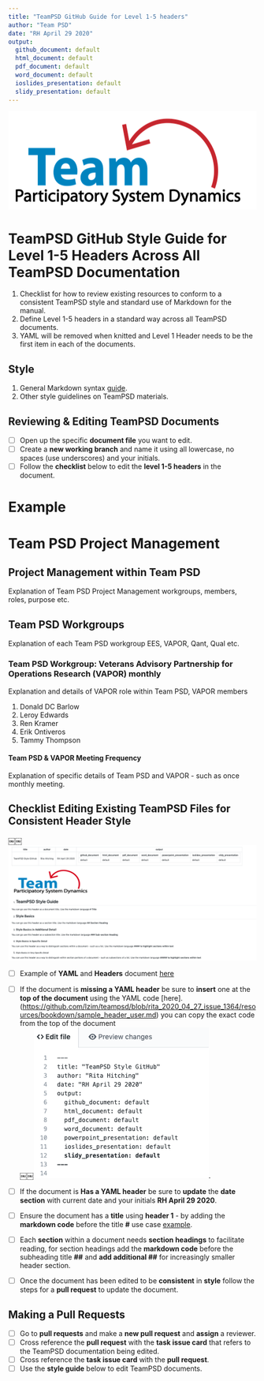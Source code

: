 ```yaml
---
title: "TeamPSD GitHub Guide for Level 1-5 headers"
author: "Team PSD"
date: "RH April 29 2020"
output: 
  github_document: default
  html_document: default
  pdf_document: default
  word_document: default
  ioslides_presentation: default
  slidy_presentation: default
---
```


<img src = "https://github.com/lzim/teampsd/blob/teampsd_style/teampsd_logo/team_psd_logo_sm.png"
     height = "200" width = "600">  


# TeamPSD GitHub Style Guide for Level 1-5 Headers Across All TeamPSD Documentation
1. Checklist for how to review existing resources to conform to a consistent TeamPSD style and standard use of Markdown for the manual.
2. Define Level 1-5 headers in a standard way across all TeamPSD documents.
3. YAML will be removed when knitted and Level 1 Header needs to be the first item in each of the documents.

## Style
1. General Markdown syntax [guide](https://rstudio.com/wp-content/uploads/2015/03/rmarkdown-reference.pdf).
2. Other style guidelines on TeamPSD materials. 

## Reviewing & Editing TeamPSD Documents
- [ ] Open up the specific **document file** you want to edit.  
- [ ] Create a **new working branch** and name it using all lowercase, no spaces (use underscores) and your initials.
- [ ] Follow the **checklist** below to edit the **level 1-5 headers** in the document.

# Example

# Team PSD Project Management

## Project Management within Team PSD
Explanation of Team PSD Project Management workgroups, members, roles, purpose etc.

## Team PSD Workgroups
Explanation of each Team PSD workgroup EES, VAPOR, Qant, Qual etc.

### Team PSD Workgroup: Veterans Advisory Partnership for Operations Research (VAPOR) monthly
Explanation and details of VAPOR role within Team PSD, VAPOR members
1. Donald DC Barlow
2. Leroy Edwards
3. Ren Kramer
4. Erik Ontiveros
5. Tammy Thompson

#### Team PSD & VAPOR Meeting Frequency
Explanation of specific details of Team PSD and VAPOR - such as once monthly meeting.


## Checklist Editing Existing TeamPSD Files for Consistent Header Style 
 ￼￼![image](https://github.com/lzim/teampsd/blob/rita_2020_04_27_issue_1364/resources/bookdown/sample_document_style_guide.png)
- [ ] Example of **YAML** and **Headers** document [here](https://github.com/lzim/teampsd/blob/rita_2020_04_27_issue_1364/resources/bookdown/sample_header_user.md) 
- [ ] If the document is **missing a YAML header** be sure to **insert** one at the **top of the document** using the YAML code [here].(https://github.com/lzim/teampsd/blob/rita_2020_04_27_issue_1364/resources/bookdown/sample_header_user.md) you can copy the exact code from the top of the document  
 ￼￼![image](https://github.com/lzim/teampsd/blob/rita_2020_04_27_issue_1364/resources/bookdown/github_code_yaml_header.png).
- [ ] If the document is **Has a YAML header** be sure to **update** the **date section** with current date and your initials **RH April 29 2020**.
- [ ] Ensure the document has a **title** using **header 1** - by adding the **markdown code** before the title **#** use case [example](https://github.com/lzim/teampsd/edit/master/resources/training_guides/github/repositories.md).  
- [ ] Each **section** within a document needs **section headings** to facilitate reading, for section headings add the **markdown code** before the subheading title **##** and **add additional ##** for increasingly smaller header section.
- [ ] Once the document has been edited to be **consistent** in **style** follow the steps for a **pull request** to update the document. 


## Making a Pull Requests
- [ ] Go to **pull requests** and  make a **new pull request** and **assign** a reviewer. 
- [ ] Cross reference the **pull request** with the **task issue card** that refers to the TeamPSD documentation being edited.
- [ ] Cross reference the **task issue card** with the **pull request**.
- [ ] Use the **style guide** below to edit TeamPSD documents. 
